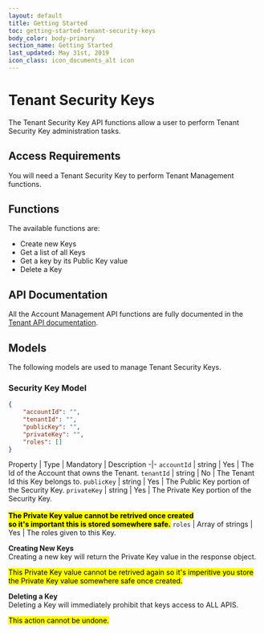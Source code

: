 ```yaml
---
layout: default
title: Getting Started
toc: getting-started-tenant-security-keys
body_color: body-primary
section_name: Getting Started
last_updated: May 31st, 2019
icon_class: icon_documents_alt icon
---
```

# Tenant Security Keys
The Tenant Security Key API functions allow a user to perform Tenant Security Key administration tasks.

## Access Requirements
You will need a Tenant Security Key to perform Tenant Management functions.

## Functions
The available functions are:

- Create new Keys
- Get a list of all Keys
- Get a key by its Public Key value
- Delete a Key

## API Documentation
All the Account Management API functions are fully documented in the [Tenant API documentation](https://api-docs.imbursepayments.com/#2db95add-3a76-4424-ada5-fa1fc865011c).

## Models
The following models are used to manage Tenant Security Keys.

### Security Key Model
```json
{
	"accountId": "",
	"tenantId": "",
	"publicKey": "",
	"privateKey": "",
	"roles": []
}
```

Property | Type | Mandatory | Description
-|-
`accountId` | string | Yes | The Id of the Account that owns the Tenant.
`tenantId` | string | No | The Tenant Id this Key belongs to.
`publicKey` | string | Yes | The Public Key portion of the Security Key.
`privateKey` | string | Yes | The Private Key portion of the Security Key.<br/><br/>**<mark>The Private Key value cannot be retrived once created<br/>so it's important this is stored somewhere safe.</mark>**
`roles` | Array of strings | Yes | The roles given to this Key.


**Creating New Keys**<br/>
Creating a new key will return the Private Key value in the response object.

<mark>This Private Key value cannot be retrived again so it's imperitive you store the Private Key value somewhere safe once created.</mark>


**Deleting a Key**<br/>
Deleting a Key will immediately prohibit that keys access to ALL APIS.

<mark>This action cannot be undone.</mark>